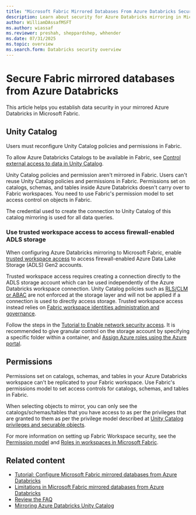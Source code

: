 ```yaml
---
title: "Microsoft Fabric Mirrored Databases From Azure Databricks Security"
description: Learn about security for Azure Databricks mirroring in Microsoft Fabric.
author: WilliamDAssafMSFT
ms.author: wiassaf
ms.reviewer: preshah, sheppardshep, whhender
ms.date: 07/31/2025
ms.topic: overview
ms.search.form: Databricks security overview
---
```


# Secure Fabric mirrored databases from Azure Databricks

This article helps you establish data security in your mirrored Azure Databricks in Microsoft Fabric.

## Unity Catalog

Users must reconfigure Unity Catalog policies and permissions in Fabric.

To allow Azure Databricks Catalogs to be available in Fabric, see [Control external access to data in Unity Catalog](/azure/databricks/data-governance/unity-catalog/access-open-api).

Unity Catalog policies and permission aren't mirrored in Fabric. Users can't reuse Unity Catalog policies and permissions in Fabric. Permissions set on catalogs, schemas, and tables inside Azure Databricks doesn't carry over to Fabric workspaces. You need to use Fabric's permission model to set access control on objects in Fabric.

The credential used to create the connection to Unity Catalog of this catalog mirroring is used for all data queries.

### Use trusted workspace access to access firewall-enabled ADLS storage

When configuring Azure Databricks mirroring to Microsoft Fabric, enable [trusted workspace access](../security/security-trusted-workspace-access.md) to access firewall-enabled Azure Data Lake Storage (ADLS) Gen2 accounts.

Trusted workspace access requires creating a connection directly to the ADLS storage account which can be used independently of the Azure Databricks workspace connection. Unity Catalog policies such as [RLS/CLM or ABAC](/azure/databricks/tables/row-and-column-filters) are not enforced at the storage layer and will not be applied if a connection is used to directly access storage. Trusted workspace access instead relies on [Fabric workspace identities administration and governance](../../security/workspace-identity.md#security-administration-and-governance-of-the-workspace-identity).

Follow the steps in the [Tutorial to Enable network security access](../mirroring/azure-databricks-tutorial.md). It is recommended to give granular control on the storage account by specifying a specific folder within a container, and [Assign Azure roles using the Azure portal](/azure/role-based-access-control/role-assignments-portal#step-2-open-the-add-role-assignment-page).

## Permissions

Permissions set on catalogs, schemas, and tables in your Azure Databricks workspace can't be replicated to your Fabric workspace. Use Fabric's permissions model to set access controls for catalogs, schemas, and tables in Fabric.

When selecting objects to mirror, you can only see the catalogs/schemas/tables that you have access to as per the privileges that are granted to them as per the privilege model described at [Unity Catalog privileges and securable objects](/azure/databricks/data-governance/unity-catalog/manage-privileges/privileges).

For more information on setting up Fabric Workspace security, see the [Permission model](../security/permission-model.md) and [Roles in workspaces in Microsoft Fabric](../fundamentals/roles-workspaces.md).

## Related content

- [Tutorial: Configure Microsoft Fabric mirrored databases from Azure Databricks](../mirroring/azure-databricks-tutorial.md)
- [Limitations in Microsoft Fabric mirrored databases from Azure Databricks](../mirroring/azure-databricks-limitations.md)
- [Review the FAQ](../mirroring/azure-databricks-faq.yml)
- [Mirroring Azure Databricks Unity Catalog](../mirroring/azure-databricks.md)
